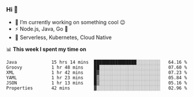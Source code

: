 ### Hi 👋

<!--
**nodejh/nodejh** is a ✨ _special_ ✨ repository because its `README.md` (this file) appears on your GitHub profile.

Here are some ideas to get you started:

- 🔭 I’m currently working on ...
- 🌱 I’m currently learning ...
- 👯 I’m looking to collaborate on ...
- 🤔 I’m looking for help with ...
- 💬 Ask me about ...
- 📫 How to reach me: ...
- 😄 Pronouns: ...
- ⚡ Fun fact: ...
-->

- 🔭 I’m currently working on something cool :wink:
- ⚡ Node.js, Java, Go :thought_balloon:
- 🤖 Serverless, Kubernetes, Cloud Native

📊 **This week I spent my time on**

<!--START_SECTION:waka-->

```text
Java             15 hrs 14 mins  ████████████████░░░░░░░░░   64.16 %
Groovy           1 hr 48 mins    ██░░░░░░░░░░░░░░░░░░░░░░░   07.60 %
XML              1 hr 42 mins    █▓░░░░░░░░░░░░░░░░░░░░░░░   07.23 %
YAML             1 hr 23 mins    █▒░░░░░░░░░░░░░░░░░░░░░░░   05.84 %
JSON             1 hr 13 mins    █▒░░░░░░░░░░░░░░░░░░░░░░░   05.16 %
Properties       42 mins         ▓░░░░░░░░░░░░░░░░░░░░░░░░   02.96 %
```

<!--END_SECTION:waka-->


<!--
:traffic_light: **Visitors**

![visitors](https://visitor-badge.glitch.me/badge?page_id=nodejh.nodejh)
-->
